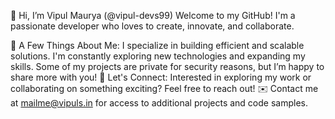 👋 Hi, I’m Vipul Maurya (@vipul-devs99)
Welcome to my GitHub! I'm a passionate developer who loves to create, innovate, and collaborate.

🌟 A Few Things About Me:
I specialize in building efficient and scalable solutions.
I'm constantly exploring new technologies and expanding my skills.
Some of my projects are private for security reasons, but I’m happy to share more with you!
📩 Let's Connect:
Interested in exploring my work or collaborating on something exciting?
Feel free to reach out!
✉️ Contact me at mailme@vipuls.in for access to additional projects and code samples.

